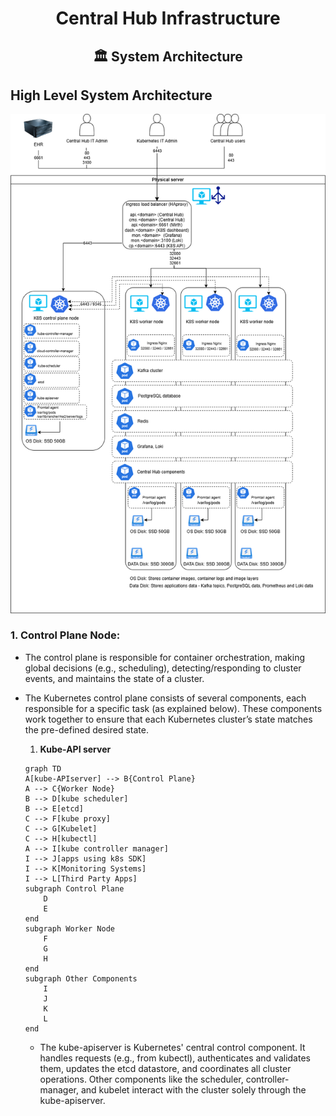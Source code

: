 <div align="center">
<h1>Central Hub Infrastructure</h1>
<h2> 🏛️ System Architecture </h2>
</div>

## High Level System Architecture

![k8s_infra](/Images/K8s_Infra.drawio.png)

  ### 1. **Control Plane Node**:

  - The control plane is responsible for container orchestration, making global decisions (e.g., scheduling), detecting/responding to cluster events, and maintains the state of a cluster.
  - The Kubernetes control plane consists of several components, each responsible for a specific task (as explained below). These components work together to ensure that each Kubernetes cluster’s state matches 
    the pre-defined desired state.

    1. **Kube-API server**

    ```mermaid
    graph TD
    A[kube-APIserver] --> B{Control Plane}
    A --> C{Worker Node}
    B --> D[kube scheduler]
    B --> E[etcd]
    C --> F[kube proxy]
    C --> G[Kubelet]
    C --> H[kubectl]
    A --> I[kube controller manager]
    I --> J[apps using k8s SDK]
    I --> K[Monitoring Systems]
    I --> L[Third Party Apps]
    subgraph Control Plane
        D
        E
    end
    subgraph Worker Node
        F
        G
        H
    end
    subgraph Other Components
        I
        J
        K
        L
    end
    ```
       - The kube-apiserver is Kubernetes' central control component. It handles requests (e.g., from kubectl), authenticates and validates them, updates the etcd datastore, and coordinates all cluster 
         operations. Other components like the scheduler, controller-manager, and kubelet interact with the cluster solely through the kube-apiserver.
